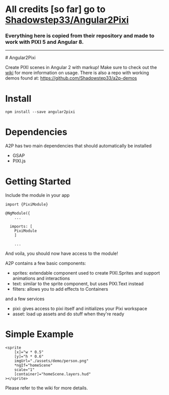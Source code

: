 # All credits [so far] go to [Shadowstep33/Angular2Pixi](https://github.com/Shadowstep33/Angular2Pixi)

### Everything here is copied from their repository and made to work with PIXI 5 and Angular 8. 
 
 <hr>
# Angular2Pixi

Create PIXI scenes in Angular 2 with markup! Make sure to check out the [wiki](https://github.com/Shadowstep33/Angular2Pixi/wiki) for more information on usage. There is also a repo with working demos found at: https://github.com/Shadowstep33/a2p-demos

# Install

```npm install --save angular2pixi```

# Dependencies

A2P has two main dependencies that should automatically be installed

- GSAP
- PIXI.js

# Getting Started

Include the module in your app

```
import {PixiModule}

@NgModule({
	...
	
  imports: [
	PixiModule
	]
	
	...

```

And voila, you should now have access to the module!


A2P contains a few basic components:

- sprites: extendable component used to create PIXI.Sprites and support animations and interactions
- text: similar to the sprite component, but uses PIXI.Text instead
- filters: allows you to add effects to Containers

and a few services

- pixi: gives access to pixi itself and initializes your Pixi workspace
- asset: load up assets and do stuff when they're ready

# Simple Example

```
<sprite
	[x]="w * 0.5"
	[y]="h * 0.6"
	imgUrl="./assets/demo/person.png"
	*ngIf="homeScene"
	scale="1"
	[container]="homeScene.layers.hud"
></sprite>
```

Please refer to the wiki for more details.
